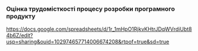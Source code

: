 ### Оцінка трудомісткості процесу розробки програмного продукту

https://docs.google.com/spreadsheets/d/1r_1mHpO1RjkvKHtrJDqWVrdiUbt84b6Z/edit?usp=sharing&ouid=102974657714006674208&rtpof=true&sd=true
